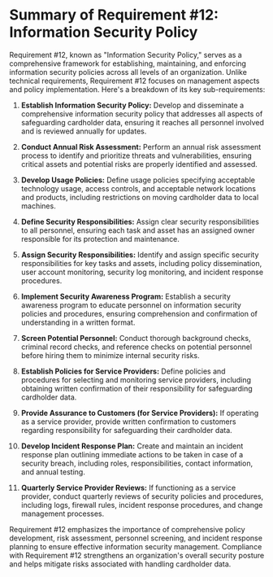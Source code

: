 # Summary of Requirement #12: Information Security Policy

Requirement #12, known as "Information Security Policy," serves as a comprehensive framework for establishing, maintaining, and enforcing information security policies across all levels of an organization. Unlike technical requirements, Requirement #12 focuses on management aspects and policy implementation. Here's a breakdown of its key sub-requirements:

1. **Establish Information Security Policy:** Develop and disseminate a comprehensive information security policy that addresses all aspects of safeguarding cardholder data, ensuring it reaches all personnel involved and is reviewed annually for updates.

2. **Conduct Annual Risk Assessment:** Perform an annual risk assessment process to identify and prioritize threats and vulnerabilities, ensuring critical assets and potential risks are properly identified and assessed.

3. **Develop Usage Policies:** Define usage policies specifying acceptable technology usage, access controls, and acceptable network locations and products, including restrictions on moving cardholder data to local machines.

4. **Define Security Responsibilities:** Assign clear security responsibilities to all personnel, ensuring each task and asset has an assigned owner responsible for its protection and maintenance.

5. **Assign Security Responsibilities:** Identify and assign specific security responsibilities for key tasks and assets, including policy dissemination, user account monitoring, security log monitoring, and incident response procedures.

6. **Implement Security Awareness Program:** Establish a security awareness program to educate personnel on information security policies and procedures, ensuring comprehension and confirmation of understanding in a written format.

7. **Screen Potential Personnel:** Conduct thorough background checks, criminal record checks, and reference checks on potential personnel before hiring them to minimize internal security risks.

8. **Establish Policies for Service Providers:** Define policies and procedures for selecting and monitoring service providers, including obtaining written confirmation of their responsibility for safeguarding cardholder data.

9. **Provide Assurance to Customers (for Service Providers):** If operating as a service provider, provide written confirmation to customers regarding responsibility for safeguarding their cardholder data.

10. **Develop Incident Response Plan:** Create and maintain an incident response plan outlining immediate actions to be taken in case of a security breach, including roles, responsibilities, contact information, and annual testing.

11. **Quarterly Service Provider Reviews:** If functioning as a service provider, conduct quarterly reviews of security policies and procedures, including logs, firewall rules, incident response procedures, and change management processes.

Requirement #12 emphasizes the importance of comprehensive policy development, risk assessment, personnel screening, and incident response planning to ensure effective information security management. Compliance with Requirement #12 strengthens an organization's overall security posture and helps mitigate risks associated with handling cardholder data.
